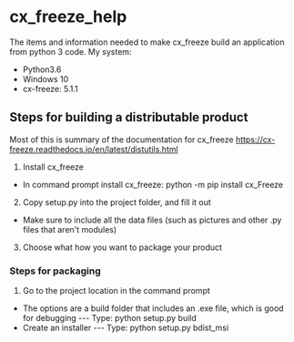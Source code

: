 # cx_freeze_help
The items and information needed to make cx_freeze build an application from python 3 code.
My system:
* Python3.6
* Windows 10
* cx-freeze: 5.1.1 

## Steps for building a distributable product
Most of this is summary of the documentation for cx_freeze
https://cx-freeze.readthedocs.io/en/latest/distutils.html

1. Install cx_freeze
* In command prompt install cx_freeze: python -m pip install cx_Freeze

2. Copy setup.py into the project folder, and fill it out
* Make sure to include all the data files (such as pictures and other .py files that aren't modules)

3. Choose what how you want to package your product
### Steps for packaging
1. Go to the project location in the command prompt
* The options are a build folder that includes an .exe file, which is good for debugging
--- Type: python setup.py build
* Create an installer
--- Type: python setup.py bdist_msi
